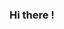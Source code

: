 ### Hi there !

<!--
**nuryahya/nuryahya** is a ⭐ _special_ ⭐ repositiry because its 'README.md' (this file) appears on your gitHub profile

Here are some ideas to get you started :

- 👨 I am a GIS Expert and Water Resource Eng ...
- 💻 I currently work as freelance expert in differen consulting firms in Addis Abeba ...
-->
